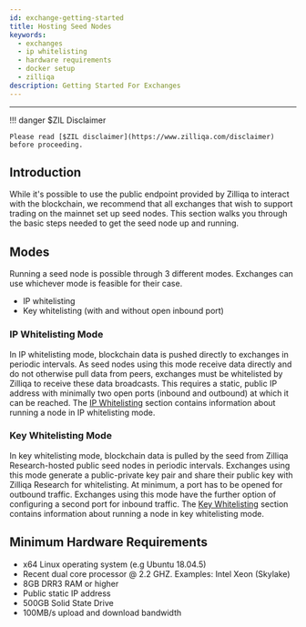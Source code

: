 ```yaml
---
id: exchange-getting-started
title: Hosting Seed Nodes
keywords:
  - exchanges
  - ip whitelisting
  - hardware requirements
  - docker setup
  - zilliqa
description: Getting Started For Exchanges
---
```


---

!!! danger $ZIL Disclaimer

    Please read [$ZIL disclaimer](https://www.zilliqa.com/disclaimer) before proceeding.

## Introduction

While it's possible to use the public endpoint provided by Zilliqa to interact
with the blockchain, we recommend that all exchanges that wish to support
trading on the mainnet set up seed nodes. This section walks you through the
basic steps needed to get the seed node up and running.

## Modes

Running a seed node is possible through 3 different modes. Exchanges can use
whichever mode is feasible for their case.

- IP whitelisting
- Key whitelisting (with and without open inbound port)

### IP Whitelisting Mode

In IP whitelisting mode, blockchain data is pushed directly to exchanges in
periodic intervals. As seed nodes using this mode receive data directly and do
not otherwise pull data from peers, exchanges must be whitelisted by Zilliqa to
receive these data broadcasts. This requires a static, public IP address with
minimally two open ports (inbound and outbound) at which it can be reached. The
[IP Whitelisting](exchange-ip-whitelisting) section contains information about
running a node in IP whitelisting mode.

### Key Whitelisting Mode

In key whitelisting mode, blockchain data is pulled by the seed from Zilliqa
Research-hosted public seed nodes in periodic intervals. Exchanges using this
mode generate a public-private key pair and share their public key with Zilliqa
Research for whitelisting. At minimum, a port has to be opened for outbound
traffic. Exchanges using this mode have the further option of configuring a
second port for inbound traffic. The
[Key Whitelisting](exchange-key-whitelisting-1) section contains information
about running a node in key whitelisting mode.

## Minimum Hardware Requirements

- x64 Linux operating system (e.g Ubuntu 18.04.5)
- Recent dual core processor @ 2.2 GHZ. Examples: Intel Xeon (Skylake)
- 8GB DRR3 RAM or higher
- Public static IP address
- 500GB Solid State Drive
- 100MB/s upload and download bandwidth
